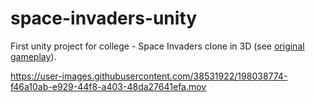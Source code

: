 # space-invaders-unity
First unity project for college - Space Invaders clone in 3D (see [original gameplay](https://youtu.be/MU4psw3ccUI)).

https://user-images.githubusercontent.com/38531922/198038774-f46a10ab-e929-44f8-a403-48da27641efa.mov
